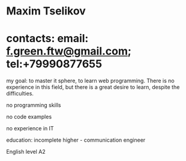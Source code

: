 # Maxim Tselikov

# contacts: email: f.green.ftw@gmail.com; tel:+79990877655

my goal: to master it sphere, to learn web programming.
There is no experience in this field, but there is a great desire to learn, despite the difficulties.

no programming skills

no code examples

no experience in IT

education: incomplete higher - communication engineer

English level A2



